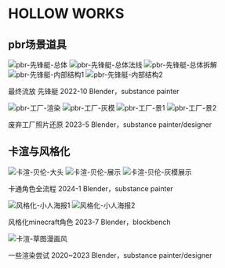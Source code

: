 # HOLLOW WORKS
## pbr场景道具
![pbr-先锋艇-总体](https://github.com/HollowAmeChan/_WORKS/assets/114399393/9b3724a6-4eed-4060-9e76-86c31d2f05fa)
![pbr-先锋艇-总体法线](https://github.com/HollowAmeChan/_WORKS/assets/114399393/51e9c17a-1837-40bd-b332-de7651e04757)
![pbr-先锋艇-总体拆解](https://github.com/HollowAmeChan/_WORKS/assets/114399393/21f68482-352e-4d81-b4c7-af8dab965103)
![pbr-先锋艇-内部结构1](https://github.com/HollowAmeChan/_WORKS/assets/114399393/15966414-f986-4e3b-832b-1bf4f71cf13e)
![pbr-先锋艇-内部结构2](https://github.com/HollowAmeChan/_WORKS/assets/114399393/33095e1e-db5e-4d5a-8ffc-9e94923c8653)

最终流放 先锋艇 2022-10
Blender，substance painter

![pbr-工厂-渲染](https://github.com/HollowAmeChan/_WORKS/assets/114399393/64b6c559-8fa8-4fe3-89ff-ae52ecfecf8c)
![pbr-工厂-灰模](https://github.com/HollowAmeChan/_WORKS/assets/114399393/24b666a9-5b30-4e53-a24b-ca0c6b37a5f2)
![pbr-工厂-景1](https://github.com/HollowAmeChan/_WORKS/assets/114399393/f736cb01-987a-4ea5-848b-a2467db316da)
![pbr-工厂-景2](https://github.com/HollowAmeChan/_WORKS/assets/114399393/d0e7fbca-a0cf-4466-8680-10224abc54ff)

废弃工厂照片还原 2023-5
Blender，substance painter/designer

## 卡渲与风格化
![卡渲-贝伦-大头](https://github.com/HollowAmeChan/_WORKS/assets/114399393/b2eba91b-cf0a-4986-bab3-59483ec8fc65)
![卡渲-贝伦-展示](https://github.com/HollowAmeChan/_WORKS/assets/114399393/00079560-80e1-4f9c-93bf-c007ae761e59)
![卡渲-贝伦-灰模展示](https://github.com/HollowAmeChan/_WORKS/assets/114399393/8e6e624d-e124-4f43-b1f9-2ec363305460)

卡通角色全流程 2024-1
Blender，substance painter

![风格化-小人海报1](https://github.com/HollowAmeChan/_WORKS/assets/114399393/dc73c2d1-13ca-4f85-9dfd-324fb8c7e1c8)
![风格化-小人海报2](https://github.com/HollowAmeChan/_WORKS/assets/114399393/9f45255b-0a1a-427f-be11-8176b0477d95)

风格化minecraft角色 2023-7
Blender，blockbench

![卡渲-草图漫画风](https://github.com/HollowAmeChan/_WORKS/assets/114399393/c26b4132-5ab0-4818-9ab6-2e74603ea3f9)

一些渲染尝试 2020~2023
Blender，substance painter/designer
